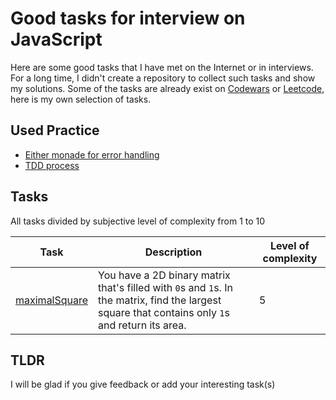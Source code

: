 # Good tasks for interview on JavaScript 
Here are some good tasks that I have met on the Internet or in interviews. For a long time, I didn't create a repository to collect such tasks and show my solutions. Some of the tasks are already exist on [Codewars](www.codewars.com) or [Leetcode](www.leetcode.com), here is my own selection of tasks.



## Used Practice

- [Either monade for error handling](https://blog.logrocket.com/elegant-error-handling-with-the-javascript-either-monad-76c7ae4924a1/)
- [TDD process](https://en.wikipedia.org/wiki/Test-driven_development)


## Tasks
All tasks divided by subjective level of complexity from 1 to 10

| Task | Description | Level of complexity |
| ---- | ----------- | ------------------- |
| [maximalSquare](src/maximal_square.ts) | You have a 2D binary matrix that's filled with `0`s and `1`s. In the matrix, find the largest square that contains only `1`s and return its area. | 5 |


## TLDR

I will be glad if you give feedback or add your interesting task(s)

